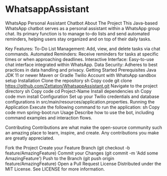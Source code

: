 # WhatsappAssistant
WhatsApp Personal Assistant Chatbot
About The Project
This Java-based WhatsApp chatbot serves as a personal assistant within a WhatsApp group chat. Its primary function is to manage to-do lists and send automated reminders, helping users stay organized and on top of their daily tasks.

Key Features:
To-Do List Management: Add, view, and delete tasks via chat commands.
Automated Reminders: Receive reminders for tasks at specific times or when approaching deadlines.
Interactive Interface: Easy-to-use chat interface integrated within WhatsApp.
Data Security: Adheres to best practices in data handling and privacy.
Getting Started
Prerequisites
Java JDK 11 or newer
Maven or Gradle
Twilio Account with WhatsApp sandbox setup
Installation
Clone the repository
sh
Copy code
git clone https://github.com/Zettaton/WhatsappAssistant.git
Navigate to the project directory
sh
Copy code
cd Project-Name
Install dependencies
sh
Copy code
mvn install
Configuration
Set up your Twilio credentials and database configurations in src/main/resources/application.properties.
Running the Application
Execute the following command to run the application:
sh
Copy code
mvn spring-boot:run
Usage
Describe how to use the bot, including command examples and interaction flows.

Contributing
Contributions are what make the open-source community such an amazing place to learn, inspire, and create. Any contributions you make are greatly appreciated.

Fork the Project
Create your Feature Branch (git checkout -b feature/AmazingFeature)
Commit your Changes (git commit -m 'Add some AmazingFeature')
Push to the Branch (git push origin feature/AmazingFeature)
Open a Pull Request
License
Distributed under the MIT License. See LICENSE for more information.

